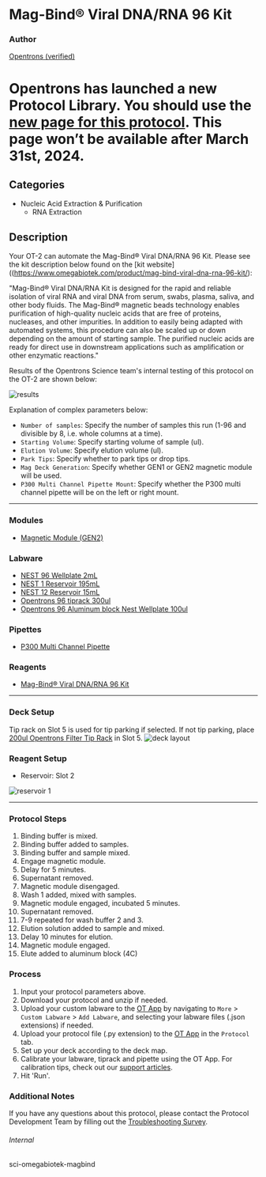 # Mag-Bind® Viral DNA/RNA 96 Kit
### Author
[Opentrons (verified)](https://opentrons.com/)

# Opentrons has launched a new Protocol Library. You should use the [new page for this protocol](https://library.opentrons.com/p/sci-omegabiotek-magbind). This page won’t be available after March 31st, 2024.

## Categories
* Nucleic Acid Extraction & Purification
	* RNA Extraction

## Description
Your OT-2 can automate the Mag-Bind® Viral DNA/RNA 96 Kit. Please see the kit description below found on the [kit website]((https://www.omegabiotek.com/product/mag-bind-viral-dna-rna-96-kit/):

"Mag-Bind® Viral DNA/RNA Kit is designed for the rapid and reliable isolation of viral RNA and viral DNA from serum, swabs, plasma, saliva, and other body fluids. The Mag-Bind® magnetic beads technology enables purification of high-quality nucleic acids that are free of proteins, nucleases, and other impurities. In addition to easily being adapted with automated systems, this procedure can also be scaled up or down depending on the amount of starting sample. The purified nucleic acids are ready for direct use in downstream applications such as amplification or other enzymatic reactions."

Results of the Opentrons Science team's internal testing of this protocol on the OT-2 are shown below:  

![results](https://opentrons-protocol-library-website.s3.amazonaws.com/custom-README-images/sci-omegabiotek-magbind/Screen+Shot+2021-08-09+at+11.16.53+AM.png)

Explanation of complex parameters below:
* `Number of samples`: Specify the number of samples this run (1-96 and divisible by 8, i.e. whole columns at a time).
* `Starting Volume`: Specify starting volume of sample (ul).
* `Elution Volume`: Specify elution volume (ul).
* `Park Tips`: Specify whether to park tips or drop tips.
* `Mag Deck Generation`: Specify whether GEN1 or GEN2 magnetic module will be used.
* `P300 Multi Channel Pipette Mount`: Specify whether the P300 multi channel pipette will be on the left or right mount.


---

### Modules
* [Magnetic Module (GEN2)](https://shop.opentrons.com/collections/hardware-modules/products/magdeck)


### Labware
* [NEST 96 Wellplate 2mL](https://shop.opentrons.com/collections/lab-plates/products/nest-0-2-ml-96-well-deep-well-plate-v-bottom)
* [NEST 1 Reservoir 195mL](https://shop.opentrons.com/collections/reservoirs/products/nest-1-well-reservoir-195-ml)
* [NEST 12 Reservoir 15mL](https://shop.opentrons.com/collections/reservoirs/products/nest-12-well-reservoir-15-ml)
* [Opentrons 96 tiprack 300ul](https://shop.opentrons.com/collections/opentrons-tips/products/opentrons-300ul-tips)
* [Opentrons 96 Aluminum block Nest Wellplate 100ul](https://labware.opentrons.com/opentrons_96_aluminumblock_nest_wellplate_100ul?category=aluminumBlock)

### Pipettes
* [P300 Multi Channel Pipette](https://shop.opentrons.com/collections/ot-2-robot/products/8-channel-electronic-pipette)

### Reagents
* [Mag-Bind® Viral DNA/RNA 96 Kit](https://www.omegabiotek.com/product/mag-bind-viral-dna-rna-96-kit/)

---

### Deck Setup
Tip rack on Slot 5 is used for tip parking if selected. If not tip parking, place [200ul Opentrons Filter Tip Rack](https://shop.opentrons.com/collections/opentrons-tips/products/opentrons-200ul-filter-tips) in Slot 5.
![deck layout](https://opentrons-protocol-library-website.s3.amazonaws.com/custom-README-images/sci-omegabiotek-magbind/Screen+Shot+2021-08-09+at+11.44.26+AM.png)

### Reagent Setup

* Reservoir: Slot 2

![reservoir 1](https://opentrons-protocol-library-website.s3.amazonaws.com/custom-README-images/sci-omegabiotek-magbind/Screen+Shot+2021-08-09+at+11.45.25+AM.png)

---

### Protocol Steps
1. Binding buffer is mixed.
2. Binding buffer added to samples.
3. Binding buffer and sample mixed.
4. Engage magnetic module.
4. Delay for 5 minutes.
5. Supernatant removed.
6. Magnetic module disengaged.
7. Wash 1 added, mixed with samples.
8. Magnetic module engaged, incubated 5 minutes.
9. Supernatant removed.
10. 7-9 repeated for wash buffer 2 and 3.
11. Elution solution added to sample and mixed.
12. Delay 10 minutes for elution.
13. Magnetic module engaged.
16. Elute added to aluminum block (4C)

### Process
1. Input your protocol parameters above.
2. Download your protocol and unzip if needed.
3. Upload your custom labware to the [OT App](https://opentrons.com/ot-app) by navigating to `More` > `Custom Labware` > `Add Labware`, and selecting your labware files (.json extensions) if needed.
4. Upload your protocol file (.py extension) to the [OT App](https://opentrons.com/ot-app) in the `Protocol` tab.
5. Set up your deck according to the deck map.
6. Calibrate your labware, tiprack and pipette using the OT App. For calibration tips, check out our [support articles](https://support.opentrons.com/en/collections/1559720-guide-for-getting-started-with-the-ot-2).
7. Hit 'Run'.

### Additional Notes
If you have any questions about this protocol, please contact the Protocol Development Team by filling out the [Troubleshooting Survey](https://protocol-troubleshooting.paperform.co/).

###### Internal
sci-omegabiotek-magbind
